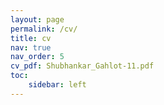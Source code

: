 ```yaml
---
layout: page
permalink: /cv/
title: cv
nav: true
nav_order: 5
cv_pdf: Shubhankar_Gahlot-11.pdf
toc:
    sidebar: left
---
```


<!-- <embed src="https://ghltshubh.github.io/assets/pdf/Shubhankar Gahlot-11.pdf" type="application/pdf" style="width:100%; height:1000px; margin-left: auto; margin-right: auto;" frameborder="0"/> -->

<!-- <iframe src="https://docs.google.com/gview?url=https://ghltshubh.github.io/assets/pdf/example_pdf.pdf&embedded=true" style="width:850px; height:1000px;" frameborder="0"></iframe> -->
